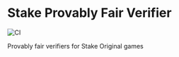 # Stake Provably Fair Verifier

![CI](https://github.com/KyranRana/stake-provably-fair-verifier/workflows/CI/badge.svg?branch=main)

Provably fair verifiers for Stake Original games
